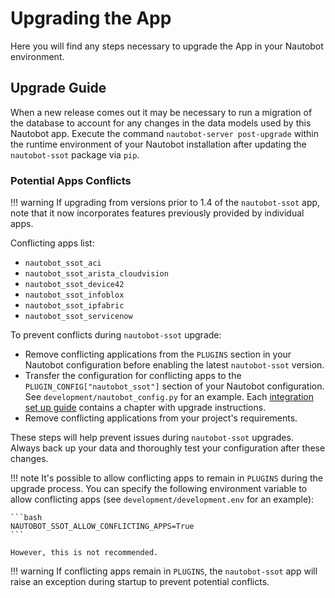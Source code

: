 # Upgrading the App

Here you will find any steps necessary to upgrade the App in your Nautobot environment.

## Upgrade Guide

When a new release comes out it may be necessary to run a migration of the database to account for any changes in the data models used by this Nautobot app. Execute the command `nautobot-server post-upgrade` within the runtime environment of your Nautobot installation after updating the `nautobot-ssot` package via `pip`.

### Potential Apps Conflicts

!!! warning
    If upgrading from versions prior to 1.4 of the `nautobot-ssot` app, note that it now incorporates features previously provided by individual apps.

Conflicting apps list:

- `nautobot_ssot_aci`
- `nautobot_ssot_arista_cloudvision`
- `nautobot_ssot_device42`
- `nautobot_ssot_infoblox`
- `nautobot_ssot_ipfabric`
- `nautobot_ssot_servicenow`

To prevent conflicts during `nautobot-ssot` upgrade:

- Remove conflicting applications from the `PLUGINS` section in your Nautobot configuration before enabling the latest `nautobot-ssot` version.
- Transfer the configuration for conflicting apps to the `PLUGIN_CONFIG["nautobot_ssot"]` section of your Nautobot configuration. See `development/nautobot_config.py` for an example. Each [integration set up guide](./integrations/index.md) contains a chapter with upgrade instructions.
- Remove conflicting applications from your project's requirements.

These steps will help prevent issues during `nautobot-ssot` upgrades. Always back up your data and thoroughly test your configuration after these changes.

!!! note
    It's possible to allow conflicting apps to remain in `PLUGINS` during the upgrade process. You can specify the following environment variable to allow conflicting apps (see `development/development.env` for an example):

    ```bash
    NAUTOBOT_SSOT_ALLOW_CONFLICTING_APPS=True
    ```

    However, this is not recommended.

!!! warning
    If conflicting apps remain in `PLUGINS`, the `nautobot-ssot` app will raise an exception during startup to prevent potential conflicts.
